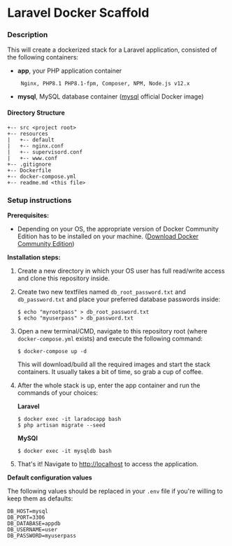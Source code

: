 # Laravel Docker Scaffold

### **Description**

This will create a dockerized stack for a Laravel application, consisted of the following containers:
-  **app**, your PHP application container

        Nginx, PHP8.1 PHP8.1-fpm, Composer, NPM, Node.js v12.x
    
-  **mysql**, MySQL database container ([mysql](https://hub.docker.com/_/mysql/) official Docker image)

#### **Directory Structure**
```
+-- src <project root>
+-- resources
|   +-- default
|   +-- nginx.conf
|   +-- supervisord.conf
|   +-- www.conf
+-- .gitignore
+-- Dockerfile
+-- docker-compose.yml
+-- readme.md <this file>
```

### **Setup instructions**

**Prerequisites:** 

* Depending on your OS, the appropriate version of Docker Community Edition has to be installed on your machine.  ([Download Docker Community Edition](https://hub.docker.com/search/?type=edition&offering=community))

**Installation steps:** 

1. Create a new directory in which your OS user has full read/write access and clone this repository inside.

2. Create two new textfiles named `db_root_password.txt` and `db_password.txt` and place your preferred database passwords inside:

    ```
    $ echo "myrootpass" > db_root_password.txt
    $ echo "myuserpass" > db_password.txt
    ```

3. Open a new terminal/CMD, navigate to this repository root (where `docker-compose.yml` exists) and execute the following command:

    ```
    $ docker-compose up -d
    ```

    This will download/build all the required images and start the stack containers. It usually takes a bit of time, so grab a cup of coffee.

4. After the whole stack is up, enter the app container and run the commands of your choices:

    **Laravel**

    ```
    $ docker exec -it laradocapp bash
    $ php artisan migrate --seed
    ```

    **MySQl**

    ```
    $ docker exec -it mysqldb bash
    ```
5. That's it! Navigate to [http://localhost](http://localhost) to access the application.

**Default configuration values** 

The following values should be replaced in your `.env` file if you're willing to keep them as defaults:
    
    DB_HOST=mysql
    DB_PORT=3306
    DB_DATABASE=appdb
    DB_USERNAME=user
    DB_PASSWORD=myuserpass
    
